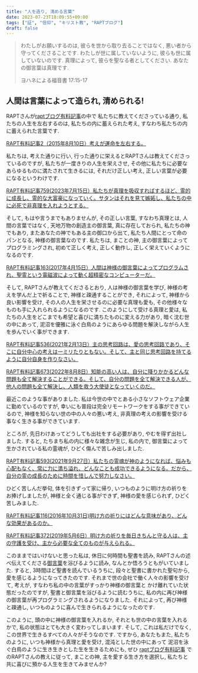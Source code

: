 ```yaml
---
title: "人を造り, 清める言葉"
date: 2023-07-23T18:09:55+09:00
tags: ["証", "信仰", "キリスト教", "RAPTブログ"]
draft: false
---
```


> わたしがお願いするのは, 彼らを世から取り去ることではなく,
> 悪い者から守ってくださることです. 
> わたしが世に属していないように, 彼らも世に属していないのです.
> 真理によって, 彼らを聖なる者としてください. 
> あなたの御言葉は真理です. 
>
> ヨハネによる福音書 17:15-17
 
## 人間は言葉によって造られ, 清められる!
RAPTさんが[raptブログ有料記事](https://rapt-neo.com/?page_id=30947)の中で
私たちに教えてくださっている通り, 私たちの人生を左右するのは, 私たちの内に蓄えられた考え, 
すなわち私たちの内に蓄えられた言葉です. 

[RAPT有料記事2（2015年8月10日）考えが運命を左右する。](https://rapt-neo.com/?page_id=30424)

私たちは, 考えた通りに行い, 行った通りに栄えるとRAPTさんは教えてくださっているのですが, 
私たちが一度きりの人生を栄えさせ, その他に私たちに必要なあらゆるものに満たされて生きるには,
それだけ正しい考え, 正しい言葉が必要になるというわけです.

[RAPT有料記事759(2023年7月15日）私たちが真理を吸収すればするほど、霊的に成長し、霊的な大富豪になっていく。サタンはそれを見て嫉妬し、私たちの中に必死で非真理を入れようとする。](https://rapt-neo.com/?p=58603)

そして, もはや言うまでもありませんが, その正しい言葉, すなわち真理とは, 
人間の言葉ではなく, 天地万物の創造主の御言葉, 真に存在しておられ, 私たちの神でもあり,
またあなたの神でもある主の御口から出て, 私たち人間にとって命のパンとなる,
神様の御言葉なのです. 私たちは, まことの神, 主の御言葉によってプログラミングされ,
初めて正しく考え, 正しく動作し, 正しく栄えていくようになるのです.

[RAPT有料記事163(2017年4月15日）人間は神様の御言葉によってプログラムされ、聖霊という電磁波によって動く超精密なコンピューターだ。](https://rapt-neo.com/?p=43139)

そして, RAPTさんが教えてくださるとおり, 人は神様の御言葉を学び, 神様の考えを学んだ上で祈ることで, 
神様と疎通することができ, それによって, 神様から良い影響を受け, 
その人の人生を栄させるのに必要な真理も愛も, その他様々なものも手に入れられるようになるのです.
このようにして受ける真理と愛は, 私たちの人生をどこまでも希望と喜びに満ちたものに変える力があり,
暗く沈む世の中にあって, 泥沼を優雅に泳ぐ白鳥のようにあらゆる問題を解決しながら人生を歩んでいく事ができます.

[RAPT有料記事536(2021年2月13日）主の思考回路は、愛の思考回路であり、そこに自分中心の考えは一ミリたりともない。そして、主と同じ思考回路を持てるように自分自身を作りなさい。](https://rapt-neo.com/?p=54441)

[RAPT有料記事673(2022年8月8日）知能の高い人は、自分に降りかかるどんな問題も全て解決することができる。そして、自分の問題を全て解決できる人が、他人の問題も全て解決し、人類を救う大使徒となっていくのだ。](https://rapt-neo.com/?p=57110)

最近このような事がありました. 私は今世の中でとある小さなソフトウェア企業に勤めているのですが,
幸いにも普段は完全リモートワークをする事ができているので, 神様を知らない世の中の人々の悪い考え,
非真理の考えの影響を受ける事なく生きる事ができています. 

ところが, 先日わけあってどうしても出社をする必要があり, やむを得ず出社しました.
すると, たちまち私の内に様々な雑念が生じ, 私の内で, 御言葉によって生かされている私の霊魂が,
ひどく傷んで苦しみ出しました.

[RAPT有料記事593(2021年9月27日）私たちの霊魂が神のようになれば、悩みも心配もなく、常に力に満ち溢れ、どんなことも成功できるようになる。だから、自分の霊の成長のために時間を惜しんで努力しなさい。](https://rapt-neo.com/?p=55626)

ひどく苦しんだ挙句, 体を引きずって家に帰り, いつものように明け方の祈りをお捧げしましたが,
神様と全く通じる事ができず, 神様の愛を感じられず, ひどく苦しみました.

[RAPT有料記事116(2016年10月31日)明け方の祈りにはどんな意味があり、どんな効果があるのか。](https://rapt-neo.com/?p=40667)

[RAPT有料記事372(2019年5月6日）明け方の祈りを毎日きちんと守る人は、主の守護を受け、主から必要な全てのものが与えられる。](https://rapt-neo.com/?p=50878)

このままではいけないと思った私は, 休日に何時間も聖書を読み, 
RAPTさんの述べ伝えてくださる[御言葉](https://rapt-neo.com/?page_id=30947)を浴びるように読み,
なんとか悟ろうともがいていました. すると, 3時間ほど聖書を読んでいるうちに, 
段々と聖書に書かれた聖句から, 愛を感じるようになってきたのです. 
それまで世の会社で働く人々の影響を受けて, 考えが, すなわち私の中の言葉がすっかり神様の御言葉と
かけ離れていた状態だったのですが, 聖書と御言葉を浴びるように読むうちに, 
私の内に再び神様の御言葉が再プログラミングされるようになりました. 
それによって, 再び神様と疎通し, いつものように喜んで生きられるようになったのです.

このように, 頭の中に神様の御言葉を入れるか, それとも世の中の言葉を入れるかで,
私の状態はとても大きく変わってしまいます. そして, これは私だけでなく,
この世界で生きるすべての人々がそうなのです. ですから, あなたもまた,
私たちのように, いつも神様から真理と愛を受け, 混沌とした世の中にあって
泥沼を泳ぐ白鳥のように生き生きとした生を生きるためにも, ぜひ
[raptブログ有料記事](https://rapt-neo.com/?page_id=30947)
でのRAPTさんの教えに従って, まことの神, 主を愛する生き方を選択し,
私たちと共に喜びに預かる人生を生きてみませんか?
